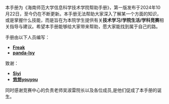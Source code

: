 本手册为《海南师范大学信息科学技术学院帮助手册》，第一版发布于2024年10月22日，至今仍在不断更新。本手册无法帮助大家深入了解某一个方面的知识，或是掌握什么技能，而是旨在为本院学生提供有关**技术学习/学院生活/学科竞赛**相关指导与建议。希望本手册能够给大家带来帮助，愿大家能找到属于自己的路。

手册由以下人员编写：

- [**Freak**](https://freakk.love/)
- [**panda-lsy**](https://github.com/panda-lsy)

致谢：

- [**Siyi**](https://github.com/siyio)
- [**悠悠youyou**](https://github.com/youyou-pm10)

同时感谢竞赛中心的负责老师吴淑雷院长以及各位成员,是他们促成了本手册的诞生。

